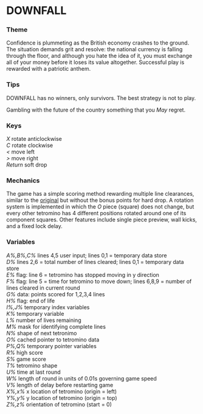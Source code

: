 # DOWNFALL

### Theme

Confidence is plummeting as the British economy crashes to the ground. The situation demands grit and resolve: the national currency is falling through the floor, and although you hate the idea of it, you must exchange all of your money before it loses its value altogether. Successful play is rewarded with a patriotic anthem.

### Tips

DOWNFALL has no winners, only survivors. The best strategy is not to play.

Gambling with the future of the country something that you *May* regret.

### Keys

*X* rotate anticlockwise  
*C* rotate clockwise  
*<* move left  
*>* move right  
*Return* soft drop

### Mechanics

The game has a simple scoring method rewarding multiple line clearances, similar to the [original](https://tetris.wiki/Scoring) but without the bonus points for hard drop. A rotation system is implemented in which the *O* piece (square) does not change, but every other tetromino has 4 different positions rotated around one of its component squares. Other features include single piece preview, wall kicks, and a fixed lock delay.

### Variables

*A%,B%,C%* lines 4,5 user input; lines 0,1 = temporary data store  
*D%* lines 2,6 = total number of lines cleared; lines 0,1 = temporary data store  
*E%* flag: line 6 = tetromino has stopped moving in y direction   
*F%* flag: line 5 = time for tetromino to move down; lines 6,8,9 = number of lines cleared in current round  
*G%* data: points scored for 1,2,3,4 lines  
*H%* flag: end of life  
*I%,J%* temporary index variables  
*K%* temporary variable  
*L%* number of lives remaining  
*M%* mask for identifying complete lines  
*N%* shape of next tetronimo  
*O%* cached pointer to tetromino data  
*P%,Q%* temporary pointer variables  
*R%* high score  
*S%* game score  
*T%* tetromino shape  
*U%* time at last round  
*W%* length of round in units of 0.01s governing game speed  
*V%* length of delay before restarting game  
*X%,x%* x location of tetromino (origin = left)  
*Y%,y%* y location of tetromino (origin = top)  
*Z%,z%* orientation of tetromino (start = 0)  
